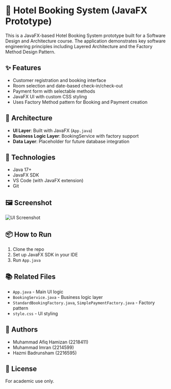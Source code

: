 # 🏨 Hotel Booking System (JavaFX Prototype)

This is a JavaFX-based Hotel Booking System prototype built for a Software Design and Architecture course. The application demonstrates key software engineering principles including Layered Architecture and the Factory Method Design Pattern.

## ✨ Features
- Customer registration and booking interface
- Room selection and date-based check-in/check-out
- Payment form with selectable methods
- JavaFX UI with custom CSS styling
- Uses Factory Method pattern for Booking and Payment creation

## 🧱 Architecture
- **UI Layer**: Built with JavaFX (`App.java`)
- **Business Logic Layer**: BookingService with factory support
- **Data Layer**: Placeholder for future database integration

## 📁 Technologies
- Java 17+
- JavaFX SDK
- VS Code (with JavaFX extension)
- Git

## 🖼️ Screenshot
![UI Screenshot](screenshots/ui-sample.png)

## 📦 How to Run
1. Clone the repo
2. Set up JavaFX SDK in your IDE
3. Run `App.java`

## 📚 Related Files
- `App.java` - Main UI logic
- `BookingService.java` - Business logic layer
- `StandardBookingFactory.java`, `SimplePaymentFactory.java` - Factory pattern
- `style.css` - UI styling

## 📎 Authors
- Muhammad Afiq Hamizan (2218411)  
- Muhammad Imran (2214599)  
- Hazmi Badrunsham (2216595)

## 📜 License
For academic use only.

